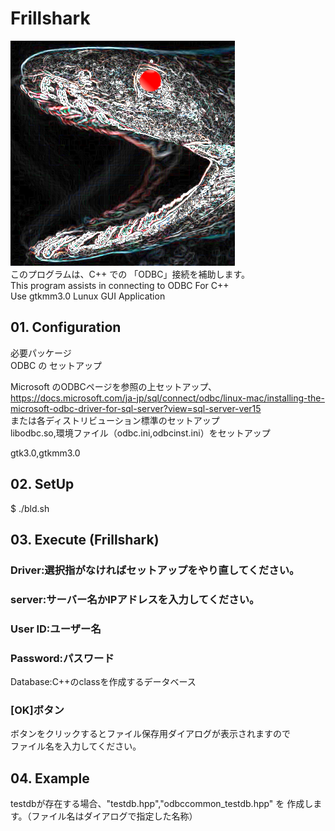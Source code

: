 # Frillshark  
![Fril Shark](image/rabuka.png)  
このプログラムは、C++ での 「ODBC」接続を補助します。  
This program assists in connecting to ODBC For C++  
Use gtkmm3.0 Lunux GUI Application
  
## 01. Configuration  
 必要パッケージ  
 ODBC の セットアップ  
   
 Microsoft のODBCページを参照の上セットアップ、  
 https://docs.microsoft.com/ja-jp/sql/connect/odbc/linux-mac/installing-the-microsoft-odbc-driver-for-sql-server?view=sql-server-ver15  
または各ディストリビューション標準のセットアップ  
libodbc.so,環境ファイル（odbc.ini,odbcinst.ini）をセットアップ  

gtk3.0,gtkmm3.0  
  
## 02. SetUp
$ ./bld.sh  

## 03. Execute (Frillshark)  

### Driver:選択指がなければセットアップをやり直してください。  
### server:サーバー名かIPアドレスを入力してください。  
### User ID:ユーザー名  
### Password:パスワード  
Database:C++のclassを作成するデータベース  
### [OK]ボタン   
ボタンをクリックするとファイル保存用ダイアログが表示されますので  
ファイル名を入力してください。  

## 04. Example  
testdbが存在する場合、"testdb.hpp","odbccommon_testdb.hpp" を
作成します。（ファイル名はダイアログで指定した名称）  
